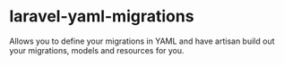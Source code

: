 # laravel-yaml-migrations
Allows you to define your migrations in YAML and have artisan build out your migrations, models and resources for you.
